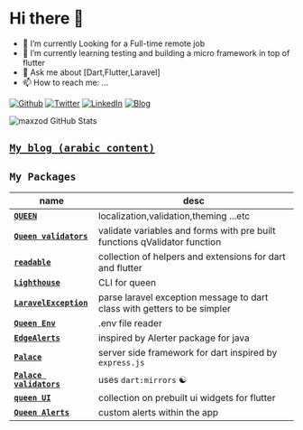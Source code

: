 # Hi there 👋

- 🔭 I’m currently Looking for a Full-time remote job
- 🌱 I’m currently learning testing and building a micro framework in top of flutter
- 💬 Ask me about [Dart,Flutter,Laravel]
- 📫 How to reach me: ...

[![Github](https://img.shields.io/badge/GitHub-000000?style=for-the-badge&logo=GitHub&logoColor=white)](https://github.com/maxzod)
[![Twitter](https://img.shields.io/badge/Twitter-000000?style=for-the-badge&logo=Twitter&logoColor=white)](https://twitter.com/maxzod66)
[![LinkedIn](https://img.shields.io/badge/LinkedIn-000000?style=for-the-badge&logo=LinkedIn&logoColor=white)](https://www.linkedin.com/in/ahmed-masoud-641b13207/)
[![Blog](https://img.shields.io/badge/Blog-000000?style=for-the-badge&logo=Blogger&logoColor=white)](https://maxzodblog.blogspot.com/)

![maxzod GitHub Stats](https://github-readme-stats.vercel.app/api?username=maxzod&show_icons=true&theme=dark)

## [**`My blog (arabic content)`**](https://maxzodblog.blogspot.com/)

## **`My Packages`**

| name                                                                   | desc                                                                      |
| ---------------------------------------------------------------------- | ------------------------------------------------------------------------- |
| [**`QUEEN`**](https://flutterqueen.github.io/website/)                 | localization,validation,theming ...etc                                    |
| [**`Queen validators`**](https://github.com/FlutterQueen/validators)   | validate variables and forms with pre built functions qValidator function |
| [**`readable`**](https://github.com/FlutterQueen/readable)             | collection of helpers and extensions for dart and flutter                 |
| [**`Lighthouse`**](https://github.com/maxzod/lighthouse)               | CLI for queen                                                             |
| [**`LaravelException`**](https://github.com/maxzod/laravel_exception)  | parse laravel exception message to dart class with getters to be simpler  |
| [**`Queen Env`**](https://github.com/maxzod/queen_env)                 | .env file reader                                                          |
| [**`EdgeAlerts`**](https://github.com/maxzod/EdgeAlerts)               | inspired by Alerter package for java                                      |
| [**`Palace`**](https://github.com/maxzod/palace)                       | server side framework for dart inspired by `express.js`                   |
| [**`Palace validators`**](https://github.com/maxzod/palace_validators) | uses `dart:mirrors` ☯                                                     |
| [**`queen UI`**](https://github.com/maxzod/queen_ui)                   | collection on prebuilt ui widgets for flutter                             |
| [**`Queen Alerts`**](https://github.com/maxzod/queen_alerts)           | custom alerts within the app                                              |

